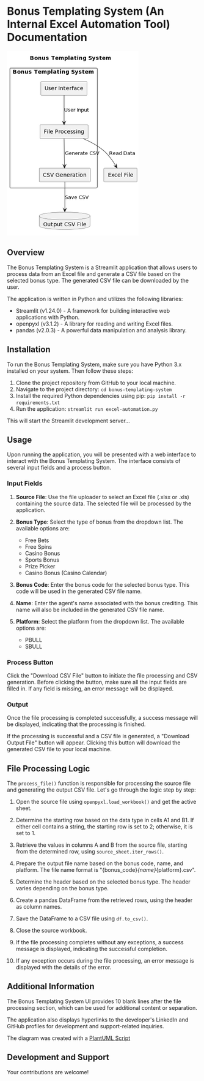 # Bonus Templating System (An Internal Excel Automation Tool) Documentation

![image](plantUML-diagram.png)

## Overview
The Bonus Templating System is a Streamlit application that allows users to process data from an Excel file and generate a CSV file based on the selected bonus type. The generated CSV file can be downloaded by the user.

The application is written in Python and utilizes the following libraries:
- Streamlit (v1.24.0) - A framework for building interactive web applications with Python.
- openpyxl (v3.1.2) - A library for reading and writing Excel files.
- pandas (v2.0.3) - A powerful data manipulation and analysis library.

## Installation
To run the Bonus Templating System, make sure you have Python 3.x installed on your system. Then follow these steps:

1. Clone the project repository from GitHub to your local machine.
2. Navigate to the project directory: `cd bonus-templating-system`
3. Install the required Python dependencies using pip: `pip install -r requirements.txt`
4. Run the application: `streamlit run excel-automation.py`

This will start the Streamlit development server...

## Usage
Upon running the application, you will be presented with a web interface to interact with the Bonus Templating System. The interface consists of several input fields and a process button.

### Input Fields
1. **Source File**: Use the file uploader to select an Excel file (.xlsx or .xls) containing the source data. The selected file will be processed by the application.

2. **Bonus Type**: Select the type of bonus from the dropdown list. The available options are:
   - Free Bets
   - Free Spins
   - Casino Bonus
   - Sports Bonus
   - Prize Picker
   - Casino Bonus (Casino Calendar)

3. **Bonus Code**: Enter the bonus code for the selected bonus type. This code will be used in the generated CSV file name.

4. **Name**: Enter the agent's name associated with the bonus crediting. This name will also be included in the generated CSV file name.

5. **Platform**: Select the platform from the dropdown list. The available options are:
   - PBULL
   - SBULL

### Process Button
Click the "Download CSV File" button to initiate the file processing and CSV generation. Before clicking the button, make sure all the input fields are filled in. If any field is missing, an error message will be displayed.

### Output
Once the file processing is completed successfully, a success message will be displayed, indicating that the processing is finished.

If the processing is successful and a CSV file is generated, a "Download Output File" button will appear. Clicking this button will download the generated CSV file to your local machine.

## File Processing Logic
The `process_file()` function is responsible for processing the source file and generating the output CSV file. Let's go through the logic step by step:

1. Open the source file using `openpyxl.load_workbook()` and get the active sheet.

2. Determine the starting row based on the data type in cells A1 and B1. If either cell contains a string, the starting row is set to 2; otherwise, it is set to 1.

3. Retrieve the values in columns A and B from the source file, starting from the determined row, using `source_sheet.iter_rows()`.

4. Prepare the output file name based on the bonus code, name, and platform. The file name format is "{bonus_code}_{name}_{platform}.csv".

5. Determine the header based on the selected bonus type. The header varies depending on the bonus type.

6. Create a pandas DataFrame from the retrieved rows, using the header as column names.

7. Save the DataFrame to a CSV file using `df.to_csv()`.

8. Close the source workbook.

9. If the file processing completes without any exceptions, a success message is displayed, indicating the successful completion.

10. If any exception occurs during the file processing, an error message is displayed with the details of the error.

## Additional Information
The Bonus Templating System UI provides 10 blank lines after the file processing section, which can be used for additional content or separation.

The application also displays hyperlinks to the developer's LinkedIn and GitHub profiles for development and support-related inquiries.

The diagram was created with a [PlantUML Script](https://plantuml.com/)

## Development and Support
Your contributions are welcome!

